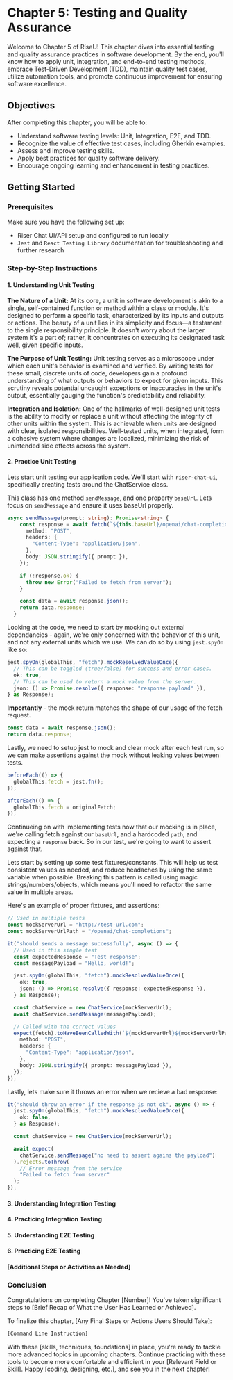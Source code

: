 # Chapter 5: Testing and Quality Assurance

Welcome to Chapter 5 of RiseU! This chapter dives into essential testing and quality assurance practices in software development. By the end, you'll know how to apply unit, integration, and end-to-end testing methods, embrace Test-Driven Development (TDD), maintain quality test cases, utilize automation tools, and promote continuous improvement for ensuring software excellence.

## Objectives

After completing this chapter, you will be able to:

- Understand software testing levels: Unit, Integration, E2E, and TDD.
- Recognize the value of effective test cases, including Gherkin examples.
- Assess and improve testing skills.
- Apply best practices for quality software delivery.
- Encourage ongoing learning and enhancement in testing practices.

## Getting Started

### Prerequisites

Make sure you have the following set up:

- Riser Chat UI/API setup and configured to run locally
- `Jest` and `React Testing Library` documentation for troubleshooting and further research

### Step-by-Step Instructions

#### 1. Understanding Unit Testing

**The Nature of a Unit:** At its core, a unit in software development is akin to a single, self-contained function or method within a class or module. It's designed to perform a specific task, characterized by its inputs and outputs or actions. The beauty of a unit lies in its simplicity and focus—a testament to the single responsibility principle. It doesn't worry about the larger system it's a part of; rather, it concentrates on executing its designated task well, given specific inputs.

**The Purpose of Unit Testing:** Unit testing serves as a microscope under which each unit's behavior is examined and verified. By writing tests for these small, discrete units of code, developers gain a profound understanding of what outputs or behaviors to expect for given inputs. This scrutiny reveals potential uncaught exceptions or inaccuracies in the unit's output, essentially gauging the function's predictability and reliability.

**Integration and Isolation:** One of the hallmarks of well-designed unit tests is the ability to modify or replace a unit without affecting the integrity of other units within the system. This is achievable when units are designed with clear, isolated responsibilities. Well-tested units, when integrated, form a cohesive system where changes are localized, minimizing the risk of unintended side effects across the system.

#### 2. Practice Unit Testing

Lets start unit testing our application code. We'll start with `riser-chat-ui`, specifically creating tests around the ChatService class.

This class has one method `sendMessage`, and one property `baseUrl`. Lets focus on `sendMessage` and ensure it uses baseUrl properly.

```typescript
async sendMessage(prompt: string): Promise<string> {
    const response = await fetch(`${this.baseUrl}/openai/chat-completions`, {
      method: "POST",
      headers: {
        "Content-Type": "application/json",
      },
      body: JSON.stringify({ prompt }),
    });

    if (!response.ok) {
      throw new Error("Failed to fetch from server");
    }

    const data = await response.json();
    return data.response;
  }
```

Looking at the code, we need to start by mocking out external dependancies - again, we're only concerned with the behavior of this unit, and not any external units which we use. We can do so by using `jest.spyOn` like so:

```typescript
jest.spyOn(globalThis, "fetch").mockResolvedValueOnce({
  // This can be toggled (true/false) for success and error cases.
  ok: true,
  // This can be used to return a mock value from the server.
  json: () => Promise.resolve({ response: "response payload" }),
} as Response);
```

**Importantly** - the mock return matches the shape of our usage of the fetch request.

```typescript
const data = await response.json();
return data.response;
```

Lastly, we need to setup jest to mock and clear mock after each test run, so we can make assertions against the mock without leaking values between tests.

```typescript
beforeEach(() => {
  globalThis.fetch = jest.fn();
});

afterEach(() => {
  globalThis.fetch = originalFetch;
});
```

Continueing on with implementing tests now that our mocking is in place, we're calling fetch against our `baseUrl`, and a hardcoded `path`, and expecting a `response` back. So in our test, we're going to want to assert against that.

Lets start by setting up some test fixtures/constants. This will help us test consistent values as needed, and reduce headaches by using the same variable when possible. Breaking this pattern is called using magic strings/numbers/objects, which means you'll need to refactor the same value in multiple areas.

Here's an example of proper fixtures, and assertions:

```typescript
// Used in multiple tests
const mockServerUrl = "http://test-url.com";
const mockServerUrlPath = "/openai/chat-completions";

it("should sends a message successfully", async () => {
  // Used in this single test
  const expectedResponse = "Test response";
  const messagePayload = "Hello, world!";

  jest.spyOn(globalThis, "fetch").mockResolvedValueOnce({
    ok: true,
    json: () => Promise.resolve({ response: expectedResponse }),
  } as Response);

  const chatService = new ChatService(mockServerUrl);
  await chatService.sendMessage(messagePayload);

  // Called with the correct values
  expect(fetch).toHaveBeenCalledWith(`${mockServerUrl}${mockServerUrlPath}`, {
    method: "POST",
    headers: {
      "Content-Type": "application/json",
    },
    body: JSON.stringify({ prompt: messagePayload }),
  });
});
```

Lastly, lets make sure it throws an error when we recieve a bad response:

```typescript
it("should throw an error if the response is not ok", async () => {
  jest.spyOn(globalThis, "fetch").mockResolvedValueOnce({
    ok: false,
  } as Response);

  const chatService = new ChatService(mockServerUrl);

  await expect(
    chatService.sendMessage("no need to assert agains the payload")
  ).rejects.toThrow(
    // Error message from the service
    "Failed to fetch from server"
  );
});
```

#### 3. Understanding Integration Testing

#### 4. Practicing Integration Testing

#### 5. Understanding E2E Testing

#### 6. Practicing E2E Testing

#### [Additional Steps or Activities as Needed]

### Conclusion

Congratulations on completing Chapter [Number]! You've taken significant steps to [Brief Recap of What the User Has Learned or Achieved].

To finalize this chapter, [Any Final Steps or Actions Users Should Take]:

```bash
[Command Line Instruction]
```

With these [skills, techniques, foundations] in place, you're ready to tackle more advanced topics in upcoming chapters. Continue practicing with these tools to become more comfortable and efficient in your [Relevant Field or Skill]. Happy [coding, designing, etc.], and see you in the next chapter!
